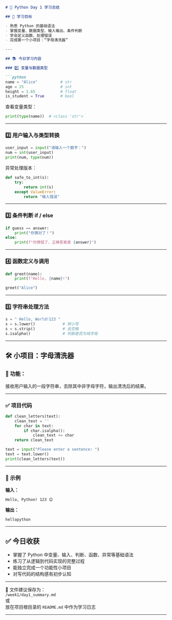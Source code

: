 ```markdown
# 📘 Python Day 1 学习总结

## 🎯 学习目标

- 熟悉 Python 的基础语法
- 掌握变量、数据类型、输入输出、条件判断
- 学会定义函数、处理错误
- 完成第一个小项目：“字母清洗器”

---

## 📚 今日学习内容

### 1️⃣ 变量与数据类型

```python
name = "Alice"          # str
age = 25                # int
height = 1.65           # float
is_student = True       # bool
```

查看变量类型：

```python
print(type(name))  # <class 'str'>
```

---

### 2️⃣ 用户输入与类型转换

```python
user_input = input("请输入一个数字：")
num = int(user_input)
print(num, type(num))
```

异常处理版本：

```python
def safe_to_int(s):
    try:
        return int(s)
    except ValueError:
        return "输入错误"
```

---

### 3️⃣ 条件判断 if / else

```python
if guess == answer:
    print("你猜对了！")
else:
    print(f"你猜错了，正确答案是 {answer}")
```

---

### 4️⃣ 函数定义与调用

```python
def greet(name):
    print(f"Hello, {name}!")

greet("Alice")
```

---

### 5️⃣ 字符串处理方法

```python
s = " Hello, World!123 "
s = s.lower()            # 转小写
s = s.strip()            # 去空格
s.isalpha()              # 判断是否为纯字母
```

---

## 🛠️ 小项目：字母清洗器

### 🎯 功能：
接收用户输入的一段字符串，去除其中非字母字符，输出清洗后的结果。

---

### ✅ 项目代码

```python
def clean_letters(text):
    clean_text = ''
    for char in text:
        if char.isalpha():
            clean_text += char
    return clean_text

text = input("Please enter a sentence: ")
text = text.lower()
print(clean_letters(text))
```

---

### 🧪 示例

**输入：**
```
Hello, Python! 123 😊
```

**输出：**
```
hellopython
```

---

## ✅ 今日收获

- 掌握了 Python 中变量、输入、判断、函数、异常等基础语法
- 练习了从逻辑到代码实现的完整过程
- 能独立完成一个功能性小项目
- 对写代码的结构感有初步认知

---

📌 文件建议保存为：  
`/week1/day1_summary.md`  
或  
放在项目根目录的 `README.md` 中作为学习日志

---
